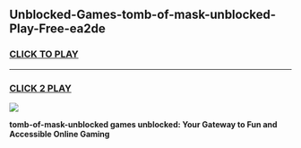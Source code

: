 
## Unblocked-Games-tomb-of-mask-unblocked-Play-Free-ea2de
<h3>
<a href="https://premium76.site?title=tomb-of-mask-unblocked&ref=20M">CLICK TO PLAY</a></h3>
<hr>

<h3>
<a href="https://premium76.site?title=tomb-of-mask-unblocked&ref=20M">CLICK 2 PLAY</a>
  
</h3>

<a href="https://premium76.site?title=tomb-of-mask-unblocked&ref=19M"><img src="https://clearcache.store/games.png"></a>


**tomb-of-mask-unblocked games unblocked: Your Gateway to Fun and Accessible Online Gaming**
